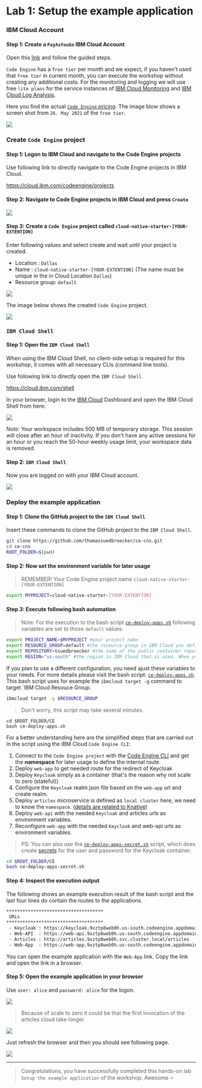 # Lab 1: Setup the example application

### IBM Cloud Account

#### Step 1: Create a `PayAsYouGo` IBM Cloud Account

Open this [link](https://ibm.biz/BdfXAn) and follow the guided steps.

`Code Engine` has a `free tier` per month and we expect, if you haven't used that `free tier` in current month, you can execute the workshop without creating any additional costs. For the monitoring and logging we will use free `lite plans` for the service instances of [IBM Cloud Monitoring](https://cloud.ibm.com/docs/monitoring?topic=monitoring-getting-started#getting-started) and 
 [IBM Cloud Log Analysis](https://cloud.ibm.com/docs/log-analysis?topic=log-analysis-getting-started#getting-started).

Here you find the actual [`Code Engine` pricing](https://www.ibm.com/cloud/code-engine/pricing).
The image blow shows a screen shot from `26. May 2021` of the `free tier`.

![](images/cns-ce-pricing-20210526.png)

### Create `Code Engine` project

#### Step 1: Logon to IBM Cloud and navigate to the Code Engine projects

Use following link to directly navigate to the Code Engine projects in IBM Cloud.

<https://cloud.ibm.com/codeengine/projects>

#### Step 2: Navigate to Code Engine projects in IBM Cloud and press `Create`

![](images/cns-ce-create-project-01.png)

#### Step 3: Create a `Code Engine` project called `cloud-native-starter-[YOUR-EXTENTION]`

Enter following values and select create and wait until your project is created.

* Location      : `Dallas`
* Name          : `cloud-native-starter-[YOUR-EXTENTION]` (The name must be unique in the in Cloud Location `Dallas`)
* Resource group: `default`

![](images/cns-ce-create-project.png)

The image below shows the created `Code Engine` project.

![](images/cns-ce-create-project-02.png)

### `IBM Cloud Shell`

#### Step 1: Open the `IBM Cloud Shell`

When using the IBM Cloud Shell, no client-side setup is required for this workshop, it comes with all necessary CLIs (command line tools).

Use following link to directly open the `IBM Cloud Shell`.

<https://cloud.ibm.com/shell>

In your browser, login to the [IBM Cloud](https://cloud.ibm.com) Dashboard and open the IBM Cloud Shell from here:

![](images/cns-ce-cloud-shell-01.png)

_Note:_ Your workspace includes 500 MB of temporary storage. This session will close after an hour of inactivity. If you don't have any active sessions for an hour or you reach the 50-hour weekly usage limit, your workspace data is removed.

#### Step 2: `IBM Cloud Shell`

Now you are logged on with your IBM Cloud account.

![](images/cns-ce-cloud-shell-02.png)

### Deploy the example application

#### Step 1: Clone the GitHub project to the `IBM Cloud Shell`

Insert these commands to clone the GitHub project to the `IBM Cloud Shell`.

```sh
git clone https://github.com/thomassuedbroecker/ce-cns.git
cd ce-cns
ROOT_FOLDER=$(pwd)
```

#### Step 2: Now set the environment variable for later usage

> REMEMBER! Your Code Engine project name `cloud-native-starter-[YOUR-EXTENTION]`

```sh
export MYPROJECT=cloud-native-starter-[YOUR-EXTENTION]
```

#### Step 3: Execute following bash automation

> Note: For the execution to the bash script [`ce-deploy-apps.sh`](https://github.com/IBM/ce-cns/blob/master/CE/ce-deploy-apps.sh) following variables are set to those `default` values:

```sh
export PROJECT_NAME=$MYPROJECT #your project name
export RESOURCE_GROUP=default #the resource group in IBM Cloud you defined during the creation of the project
export REPOSITORY=tsuedbroecker #the name of the public container repository on Quay
export REGION="us-south" #the region in IBM Cloud that is used. When you choose Dallas as location during the creation of the project the region is "us-south"
```

If you plan to use a different configuration, you need ajust these variables to your needs. For more details please visit the bash script: [`ce-deploy-apps.sh`](https://github.com/IBM/ce-cns/blob/master/CE/ce-deploy-apps.sh). This bash script uses for example the `ibmcloud target -g` command to target `IBM Cloud Resouce Group.

```sh
ibmcloud target -g $RESOURCE_GROUP
```

> Don't worry, this script may take several minutes.

```
cd $ROOT_FOLDER/CE
bash ce-deploy-apps.sh
```

For a better understanding here are the simplified steps that are carried out in the script using the IBM Cloud `Code Engine CLI`:

1. Connect to the `Code Engine project` with the  [Code Engine CLI](https://cloud.ibm.com/docs/codeengine?topic=codeengine-cli) and get the **namespace** for later usage to define the internal route.
2. Deploy `web-app` to get needed route for the redirect of Keycloak 
3. Deploy `Keycloak` simply as a container (that's the reason why not scale to zero (stateful)) 
4. Configure the `Keycloak` realm json file based on the `web-app` url and create realm.
5. Deploy `articles` microservice is defined as `local cluster` here, we need to know the `namespace`. ([details are related to Knative](https://github.com/knative/serving/issues/7450))
6. Deploy `web-api` with the needed `Keycloak` and articles urls as environment variables.
7. Reconfigure `web-app` with the needed `Keycloak` and web-api urls as environment variables.

> PS: You can also use the [`ce-deploy-apps-secret.sh`](https://github.com/IBM/ce-cns/blob/master/CE/ce-deploy-apps-secret.sh) script, which does create [secrets](https://cloud.ibm.com/docs/codeengine?topic=codeengine-configmap-secret) for the user and password for the Keycloak container.

```sh
cd $ROOT_FOLDER/CE
bash ce-deploy-apps-secret.sh
```

#### Step 4: Inspect the execution output

The following shows an example execution result of the bash script and the last four lines do contain the routes to the applications.

```sh
************************************
 URLs
************************************
 - Keycloak : https://keycloak.9xztp8web0h.us-south.codeengine.appdomain.cloud/auth/admin/master/console/#/realms/quarkus
 - Web-API  : https://web-api.9xztp8web0h.us-south.codeengine.appdomain.cloud
 - Articles : http://articles.9xztp8web0h.svc.cluster.local/articles
 - Web-App  : https://web-app.9xztp8web0h.us-south.codeengine.appdomain.cloud
```

You can open the example application with the `Web-App` link. Copy the link and open the link in a browser.

#### Step 5: Open the example application in your browser

Use `user: alice` and `password: alice` for the logon.

![](images/cns-ce-example-application-02.png)

> Because of scale to zero it could be that the first invocation of the articles cloud take longer. 
 
![](images/cns-ce-example-application-03.png)
 
Just refresh the browser and then you should see following page.

 ![](images/cns-ce-example-application-04.png)

---

> Congratulations, you have successfully completed this hands-on lab `Setup the example application` of the workshop. Awesome :star:
